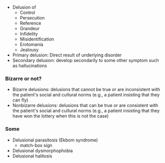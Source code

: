 - Delusion of 
	- Control
	- Persecution
	- Reference
	- Grandeur
	- Infidelity
	- Misidentification
	- Erotomania 
	- Jealousy 
- Primary delusion: Direct result of underlying disorder
- Secondary delusion: develop secondarily to some other symptom such as hallucinations

### Bizarre or not?
- Bizarre delusions: delusions that cannot be true or are inconsistent with the patient's social and cultural norms (e.g., a patient insisting that they can fly)
- Nonbizarre delusions: delusions that can be true or are consistent with the patient's social and cultural norms (e.g., a patient insisting that they have won the lottery when this is not the case)


### Some
- Delusional parasitosis (Ekbom syndrome)
	- match-box sign
- Delusional dysmorphophobia 
- Delusional halitosis